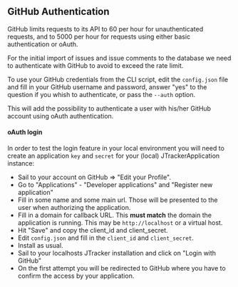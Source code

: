 ## GitHub Authentication

GitHub limits requests to its API to 60 per hour for unauthenticated requests, and to 5000 per hour for requests using either basic authentication or oAuth.

For the initial import of issues and issue comments to the database we need to authenticate with GitHub to avoid to exceed the rate limit.

To use your GitHub credentials from the CLI script, edit the `config.json` file and fill in your GitHub username and password, answer "yes" to the question if you whish to authenticate, or pass the `--auth` option.

This will add the possibility to authenticate a user with his/her GitHub account using oAuth authentication.

#### oAuth login
In order to test the login feature in your local environment you will need to create an application `key` and `secret` for your (local) JTrackerApplication instance:

* Sail to your account on GitHub &rArr; "Edit your Profile".
* Go to "Applications" - "Developer applications" and "Register new application"
* Fill in some name and some main url. Those will be presented to the user when authorizing the application.
* Fill in a domain for callback URL. This **must match** the domain the application is running. This may be `http://localhost` or a virtual host.
* Hit "Save" and copy the client_id and client_secret.
* Edit `config.json` and fill in the `client_id` and `client_secret`.
* Install as usual.
* Sail to your localhosts JTracker installation and click on "Login with GitHub"
* On the first attempt you will be redirected to GitHub where you have to confirm the access by your application.
